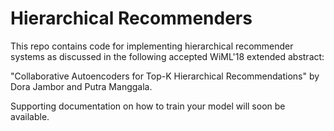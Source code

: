 # Hierarchical Recommenders

This repo contains code for implementing hierarchical recommender systems as discussed in the following accepted WiML'18 extended abstract:

"Collaborative Autoencoders for Top-K Hierarchical Recommendations" by Dora Jambor and Putra Manggala.

Supporting documentation on how to train your model will soon be available.

